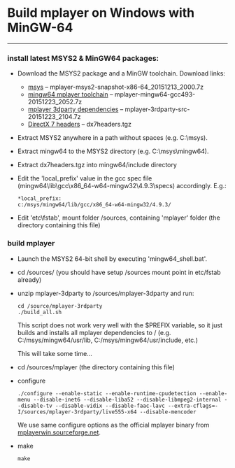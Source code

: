 # Build mplayer on Windows with MinGW-64
---------------------------------

### install latest MSYS2 & MinGW64 packages:

* Download the MSYS2 package and a MinGW toolchain. Download links:
  * [msys](http://sourceforge.net/projects/mplayerwin/files/MinGW/toolchains/) – mplayer-msys2-snapshot-x86-64_20151213_2000.7z
  * [mingw64 mplayer toolchain](http://sourceforge.net/projects/mplayerwin/files/MinGW/toolchains/64-bit/) – mplayer-mingw64-gcc493-20151223_2052.7z
  * [mplayer 3dparty dependencies](http://sourceforge.net/projects/mplayerwin/files/MinGW/sources/) – mplayer-3rdparty-src-20151223_2104.7z
  * [DirectX 7 headers](http://www.filewatcher.com/m/dx7headers.tgz.195735-0.html) – dx7headers.tgz
* Extract MSYS2 anywhere in a path without spaces (e.g. C:\msys).
* Extract mingw64 to the MSYS2 directory (e.g. C:\msys\mingw64).
* Extract dx7headers.tgz into mingw64/include directory
* Edit the 'local_prefix' value in the gcc spec file (mingw64\lib\gcc\x86_64-w64-mingw32\4.9.3\specs) accordingly. E.g.:

    ```
    *local_prefix:
    c:/msys/mingw64/lib/gcc/x86_64-w64-mingw32/4.9.3/
    ```
* Edit 'etc\fstab', mount folder /sources, containing 'mplayer' folder (the directory containing this file)

### build mplayer

* Launch the MSYS2 64-bit shell by executing 'mingw64_shell.bat'.
* cd /sources/ (you should have setup /sources mount point in etc/fstab already)
* unzip mplayer-3dparty to /sources/mplayer-3dparty and run:
    ```
    cd /source/mplayer-3rdparty
    ./build_all.sh
    ```
    This script does not work very well with the $PREFIX variable, so it just builds and installs all mplayer dependencies to / (e.g. C:/msys/mingw64/usr/lib, C:/msys/mingw64/usr/include, etc.)

  This will take some time...


* cd /sources/mplayer (the directory containing this file)
* configure
    ```
    ./configure --enable-static --enable-runtime-cpudetection --enable-menu --disable-inet6 --disable-liba52 --disable-libmpeg2-internal --disable-tv --disable-vidix --disable-faac-lavc --extra-cflags=-I/sources/mplayer-3rdparty/live555-x64 --disable-mencoder
    ```
  We use same configure options as the official mplayer binary from [mplayerwin.sourceforge.net](http://mplayerwin.sourceforge.net/downloads.html).

* make
    ```
    make
    ```
